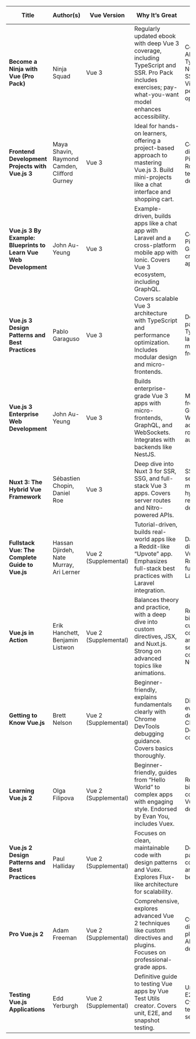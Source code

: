 | **Title** | **Author(s)** | **Vue Version** | **Why It’s Great** | **Key Topics Covered** | **Best For** | **Priority** | **Where to Find** |
|-----------|---------------|-----------------|--------------------|------------------------|--------------|--------------|-------------------|
| **Become a Ninja with Vue (Pro Pack)** | Ninja Squad | Vue 3 | Regularly updated ebook with deep Vue 3 coverage, including TypeScript and SSR. Pro Pack includes exercises; pay-what-you-want model enhances accessibility. | Composition API, TypeScript, Nuxt 3, SSR/SSG, Vitest, performance optimization | Beginners to advanced developers seeking modern Vue 3 mastery | High | [books.ninja-squad.com](https://books.ninja-squad.com) |
| **Frontend Development Projects with Vue.js 3** | Maya Shavin, Raymond Camden, Clifford Gurney | Vue 3 | Ideal for hands-on learners, offering a project-based approach to mastering Vue.js 3. Build mini-projects like a chat interface and shopping cart. | Components, directives, Pinia, Vue Router, Jest testing, deployment | Beginners to intermediate developers wanting practical Vue 3 skills | High | Packt Publishing, Amazon |
| **Vue.js 3 By Example: Blueprints to Learn Vue Web Development** | John Au-Yeung | Vue 3 | Example-driven, builds apps like a chat app with Laravel and a cross-platform mobile app with Ionic. Covers Vue 3 ecosystem, including GraphQL. | Components, Pinia, Axios, GraphQL, cross-platform apps, testing | Developers building diverse, professional-grade Vue 3 apps | Medium | Packt Publishing, Amazon |
| **Vue.js 3 Design Patterns and Best Practices** | Pablo Garaguso | Vue 3 | Covers scalable Vue 3 architecture with TypeScript and performance optimization. Includes modular design and micro-frontends. | Design patterns, Pinia, TypeScript, lazy loading, micro-frontends | Intermediate to advanced developers on enterprise projects | Medium | Packt Publishing, Amazon |
| **Vue.js 3 Enterprise Web Development** | John Au-Yeung | Vue 3 | Builds enterprise-grade Vue 3 apps with micro-frontends, GraphQL, and WebSockets. Integrates with backends like NestJS. | Micro-frontends, GraphQL, WebSockets, advanced routing, authentication | Experienced developers on large-scale, team-based projects | Low | Packt Publishing, Amazon |
| **Nuxt 3: The Hybrid Vue Framework** | Sébastien Chopin, Daniel Roe | Vue 3 | Deep dive into Nuxt 3 for SSR, SSG, and full-stack Vue 3 apps. Covers server routes and Nitro-powered APIs. | SSR/SSG, server middleware, hybrid rendering, deployment | Advanced developers building full-stack Vue 3 apps | Low | Nuxt official site, Packt Publishing |
| **Fullstack Vue: The Complete Guide to Vue.js** | Hassan Djirdeh, Nate Murray, Ari Lerner | Vue 2 (Supplemental) | Tutorial-driven, builds real-world apps like a Reddit-like “Upvote” app. Emphasizes full-stack best practices with Laravel integration. | Data binding, directives, Vuex, Vue Router, testing, full-stack with Laravel | JavaScript developers with basic HTML/CSS knowledge building full-stack apps | N/A | Amazon, independent publishers |
| **Vue.js in Action** | Erik Hanchett, Benjamin Listwon | Vue 2 (Supplemental) | Balances theory and practice, with a deep dive into custom directives, JSX, and Nuxt.js. Strong on advanced topics like animations. | Reactive data binding, custom components, animations, server communication, Nuxt.js | Intermediate to advanced developers exploring app architecture | N/A | Manning Publications, Amazon |
| **Getting to Know Vue.js** | Brett Nelson | Vue 2 (Supplemental) | Beginner-friendly, explains fundamentals clearly with Chrome DevTools debugging guidance. Covers basics thoroughly. | Directives, events, debugging with Chrome DevTools, basic components | Developers with minimal experience or new to JavaScript frameworks | N/A | Apress, Amazon |
| **Learning Vue.js 2** | Olga Filipova | Vue 2 (Supplemental) | Beginner-friendly, guides from “Hello World” to complex apps with engaging style. Endorsed by Evan You, includes Vuex. | Reactive data binding, components, Vuex, plugins, deployment | Novice web developers or those transitioning to Vue.js | N/A | Amazon, Packt Publishing |
| **Vue.js 2 Design Patterns and Best Practices** | Paul Halliday | Vue 2 (Supplemental) | Focuses on clean, maintainable code with design patterns and Vuex. Explores Flux-like architecture for scalability. | Design patterns, Vuex, component architecture, best practices | Intermediate developers interested in app architecture | N/A | Packt Publishing, Amazon |
| **Pro Vue.js 2** | Adam Freeman | Vue 2 (Supplemental) | Comprehensive, explores advanced Vue 2 techniques like custom directives and plugins. Focuses on professional-grade apps. | Custom directives, plugins, REST APIs, Vuex, debugging | Advanced developers wanting deep Vue internals knowledge | N/A | Apress, Amazon |
| **Testing Vue.js Applications** | Edd Yerburgh | Vue 2 (Supplemental) | Definitive guide to testing Vue apps by Vue Test Utils creator. Covers unit, E2E, and snapshot testing. | Unit testing, E2E with Cypress, Vuex testing, CI setup | Developers building robust, testable Vue apps | N/A | Manning Publications, Amazon |